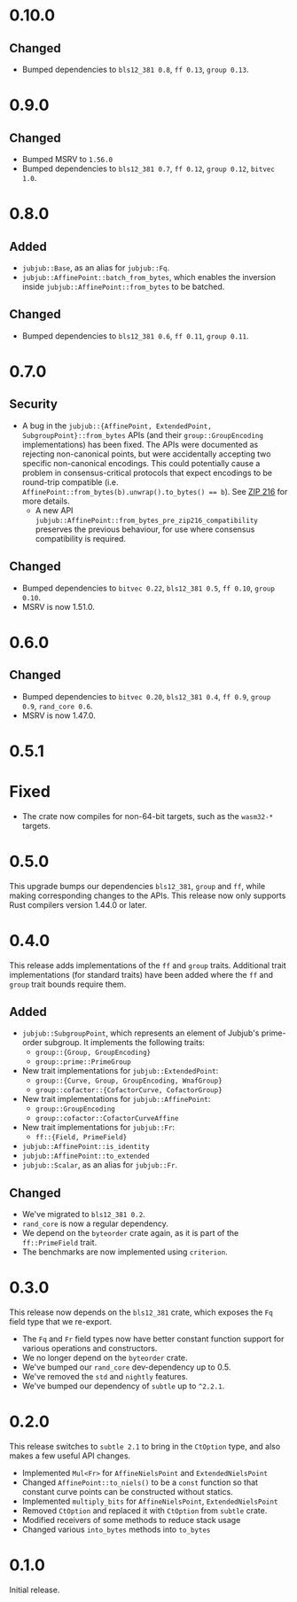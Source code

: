 # 0.10.0
## Changed
- Bumped dependencies to `bls12_381 0.8`, `ff 0.13`, `group 0.13`.

# 0.9.0

## Changed
- Bumped MSRV to `1.56.0`
- Bumped dependencies to `bls12_381 0.7`, `ff 0.12`, `group 0.12`, `bitvec 1.0`.

# 0.8.0
## Added
- `jubjub::Base`, as an alias for `jubjub::Fq`.
- `jubjub::AffinePoint::batch_from_bytes`, which enables the inversion inside
  `jubjub::AffinePoint::from_bytes` to be batched.

## Changed
- Bumped dependencies to `bls12_381 0.6`, `ff 0.11`, `group 0.11`.

# 0.7.0
## Security
- A bug in the `jubjub::{AffinePoint, ExtendedPoint, SubgroupPoint}::from_bytes`
  APIs (and their `group::GroupEncoding` implementations) has been fixed. The
  APIs were documented as rejecting non-canonical points, but were accidentally
  accepting two specific non-canonical encodings. This could potentially cause a
  problem in consensus-critical protocols that expect encodings to be round-trip
  compatible (i.e. `AffinePoint::from_bytes(b).unwrap().to_bytes() == b`). See
  [ZIP 216](https://zips.z.cash/zip-0216) for more details.
  - A new API `jubjub::AffinePoint::from_bytes_pre_zip216_compatibility`
    preserves the previous behaviour, for use where consensus compatibility is
    required.

## Changed
- Bumped dependencies to `bitvec 0.22`, `bls12_381 0.5`, `ff 0.10`,
  `group 0.10`.
- MSRV is now 1.51.0.

# 0.6.0
## Changed
- Bumped dependencies to `bitvec 0.20`, `bls12_381 0.4`, `ff 0.9`, `group 0.9`,
  `rand_core 0.6`.
- MSRV is now 1.47.0.

# 0.5.1

# Fixed
* The crate now compiles for non-64-bit targets, such as the `wasm32-*` targets.

# 0.5.0

This upgrade bumps our dependencies `bls12_381`, `group` and `ff`, while making
corresponding changes to the APIs. This release now only supports Rust compilers
version 1.44.0 or later.

# 0.4.0

This release adds implementations of the `ff` and `group` traits. Additional trait
implementations (for standard traits) have been added where the `ff` and `group` trait
bounds require them.

## Added
* `jubjub::SubgroupPoint`, which represents an element of Jubjub's prime-order subgroup.
  It implements the following traits:
  * `group::{Group, GroupEncoding}`
  * `group::prime::PrimeGroup`
* New trait implementations for `jubjub::ExtendedPoint`:
  * `group::{Curve, Group, GroupEncoding, WnafGroup}`
  * `group::cofactor::{CofactorCurve, CofactorGroup}`
* New trait implementations for `jubjub::AffinePoint`:
  * `group::GroupEncoding`
  * `group::cofactor::CofactorCurveAffine`
* New trait implementations for `jubjub::Fr`:
  * `ff::{Field, PrimeField}`
* `jubjub::AffinePoint::is_identity`
* `jubjub::AffinePoint::to_extended`
* `jubjub::Scalar`, as an alias for `jubjub::Fr`.

## Changed
* We've migrated to `bls12_381 0.2`.
* `rand_core` is now a regular dependency.
* We depend on the `byteorder` crate again, as it is part of the `ff::PrimeField` trait.
* The benchmarks are now implemented using `criterion`.

# 0.3.0

This release now depends on the `bls12_381` crate, which exposes the `Fq` field type that we re-export.

* The `Fq` and `Fr` field types now have better constant function support for various operations and constructors.
* We no longer depend on the `byteorder` crate.
* We've bumped our `rand_core` dev-dependency up to 0.5.
* We've removed the `std` and `nightly` features.
* We've bumped our dependency of `subtle` up to `^2.2.1`.

# 0.2.0

This release switches to `subtle 2.1` to bring in the `CtOption` type, and also makes a few useful API changes.

* Implemented `Mul<Fr>` for `AffineNielsPoint` and `ExtendedNielsPoint`
* Changed `AffinePoint::to_niels()` to be a `const` function so that constant curve points can be constructed without statics.
* Implemented `multiply_bits` for `AffineNielsPoint`, `ExtendedNielsPoint`
* Removed `CtOption` and replaced it with `CtOption` from `subtle` crate.
* Modified receivers of some methods to reduce stack usage
* Changed various `into_bytes` methods into `to_bytes`

# 0.1.0

Initial release.
